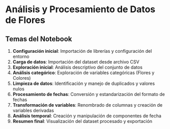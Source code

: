 # Análisis y Procesamiento de Datos de Flores

## Temas del Notebook
1. **Configuración inicial**: Importación de librerías y configuración del entorno
2. **Carga de datos**: Importación del dataset desde archivo CSV
3. **Exploración inicial**: Análisis descriptivo del conjunto de datos
4. **Análisis categórico**: Exploración de variables categóricas (Flores y Colores)
5. **Limpieza de datos**: Identificación y manejo de duplicados y valores nulos
6. **Procesamiento de fechas**: Conversión y estandarización del formato de fechas
7. **Transformación de variables**: Renombrado de columnas y creación de variables derivadas
8. **Análisis temporal**: Creación y manipulación de componentes de fecha
9. **Resumen final**: Visualización del dataset procesado y exportación 